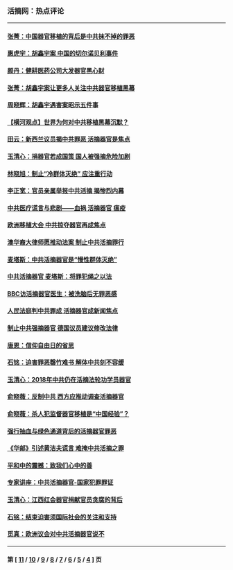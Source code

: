 ### 活摘网：热点评论
---
#### [张菁：中国器官移植的背后是中共抹不掉的罪恶](../../pages/nf5879/n13974977.md?05230430) 
#### [惠虎宇：胡鑫宇案 中国的切尔诺贝利事件](../../pages/nf5879/n13942916.md?05230430) 
#### [颜丹：健耕医药公司大发器官黑心财](../../pages/nf5879/n13940134.md?05230430) 
#### [张菁：胡鑫宇案让更多人关注中共器官移植黑幕](../../pages/nf5879/n13929073.md?05230430) 
#### [周晓辉：胡鑫宇遇害案昭示五件事](../../pages/nf5879/n13921870.md?05230430) 
#### [【横河观点】世界为何对中共移植黑幕沉默？](../../pages/nf5879/n13244249.md?05230430) 
#### [田云：新西兰议员揭中共罪恶 活摘器官是焦点](../../pages/nf5879/n13070629.md?05230430) 
#### [玉清心：捐器官若成国策 国人被强摘危险加剧](../../pages/nf5879/n12802713.md?05230430) 
#### [林晓旭：制止“冷群体灭绝” 应注重行动](../../pages/nf5879/n12779736.md?05230430) 
#### [李正宽：官员亲属举报中共活摘 揭惨烈内幕](../../pages/nf5879/n12684490.md?05230430) 
#### [中共医疗谎言与悲剧——血祸 活摘器官 瘟疫](../../pages/nf5879/n12372103.md?05230430) 
#### [欧洲移植大会 中共掠夺器官再成焦点](../../pages/nf5879/n11538883.md?05230430) 
#### [澳华裔大律师愿推动法案 制止中共活摘罪行](../../pages/nf5879/n11377039.md?05230430) 
#### [麦塔斯：中共活摘器官是“慢性群体灭绝”](../../pages/nf5879/n11350529.md?05230430) 
#### [中共活摘器官 麦塔斯：将罪犯绳之以法](../../pages/nf5879/n11347973.md?05230430) 
#### [BBC访活摘器官医生：被洗脑后无罪恶感](../../pages/nf5879/n11335935.md?05230430) 
#### [人民法庭判中共罪成 活摘器官成新闻焦点](../../pages/nf5879/n11331578.md?05230430) 
#### [制止中共强摘器官 德国议员建议修改法律](../../pages/nf5879/n11249451.md?05230430) 
#### [唐恩：信仰自由日的省思](../../pages/nf5879/n11003525.md?05230430) 
#### [石铭：迫害罪恶罄竹难书  解体中共刻不容缓](../../pages/nf5879/n10942855.md?05230430) 
#### [玉清心：2018年中共仍在活摘法轮功学员器官](../../pages/nf5879/n10914646.md?05230430) 
#### [俞晓薇：反制中共 西方应推动调查活摘器官](../../pages/nf5879/n10794671.md?05230430) 
#### [俞晓薇：杀人犯监督器官移植是“中国经验”？](../../pages/nf5879/n10466427.md?05230430) 
#### [强行抽血与绿色通道背后的活摘器官罪恶](../../pages/nf5879/n10004708.md?05230430) 
#### [《华邮》引述黄洁夫谎言 难掩中共活摘之罪](../../pages/nf5879/n9642309.md?05230430) 
#### [平和中的震撼：致我们心中的善](../../pages/nf5879/n9021123.md?05230430) 
#### [专家讲座：中共活摘器官-国家犯罪罪证](../../pages/nf5879/n8828153.md?05230430) 
#### [玉清心：江西红会器官捐献官员贪腐的背后](../../pages/nf5879/n8522122.md?05230430) 
#### [石铭：结束迫害须国际社会的关注和支持](../../pages/nf5879/n8443497.md?05230430) 
#### [觅真：欧洲议会对中共活摘器官说不](../../pages/nf5879/n8337486.md?05230430) 

---
#### 第 [ [11](./11.md?05230430) / [10](./10.md?05230430) / [9](./9.md?05230430) / [8](./8.md?05230430) / [7](./7.md?05230430) / [6](./6.md?05230430) / [5](./5.md?05230430) / [4](./4.md?05230430) ] 页
